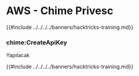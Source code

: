 # AWS - Chime Privesc

{{#include ../../../../banners/hacktricks-training.md}}

### chime:CreateApiKey

Yapılacak

{{#include ../../../../banners/hacktricks-training.md}}
